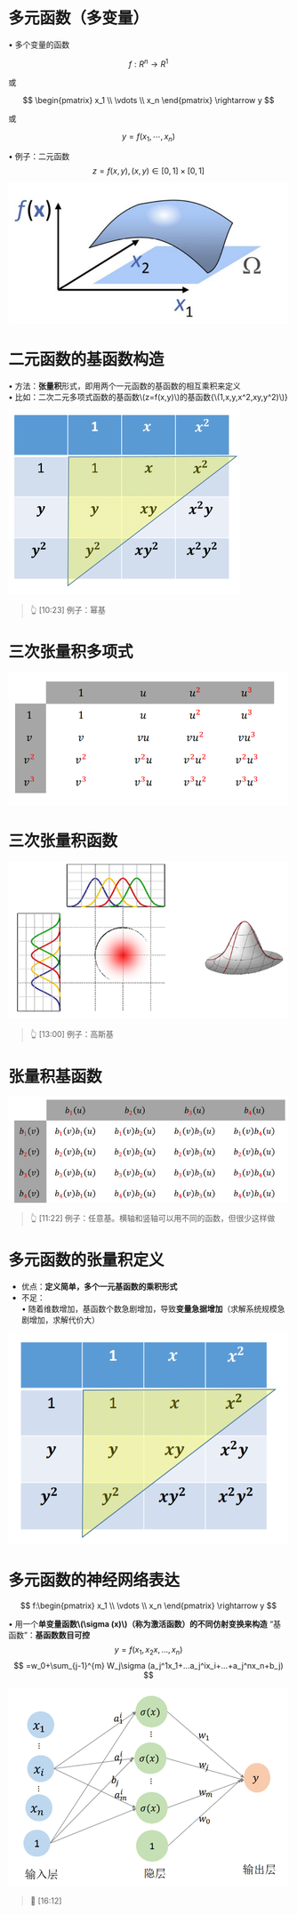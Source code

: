 # 多元函数（多变量）
• 多个变量的函数  

$$
f: R^n \rightarrow R^1
$$

或

$$
\begin{pmatrix}
x_1 \\
\vdots  \\
x_n
\end{pmatrix} \rightarrow y
$$

或

$$
y = f(x_1, \cdots, x_n)
$$

• 例子：二元函数
$$
z=f(x,y),(x,y)\in[0,1]\times[0,1]
$$

![](../assets/多元函数-1.png)  

# 二元函数的基函数构造   

• 方法：**张量积**形式，即用两个一元函数的基函数的相互乘积来定义   
• 比如：二次二元多项式函数的基函数\\(z=f(x,y)\\)的基函数{\\(1,x,y,x^2,xy,y^2)\\)}   

![](../assets/16.PNG)  
> &#x1F446; [10:23] 例子：幂基

# 三次张量积多项式    

![](../assets/多元函数-2.png)  

# 三次张量积函数

![](../assets/17.PNG)  
> &#x1F446; [13:00] 例子：高斯基

# 张量积基函数

![](../assets/18.PNG)  
> &#x1F446; [11:22] 例子：任意基。横轴和竖轴可以用不同的函数，但很少这样做

# 多元函数的张量积定义

* 优点：**定义简单，多个一元基函数的乘积形式**  
* 不足：  
• 随着维数增加，基函数个数急剧增加，导致**变量急据增加**（求解系统规模急剧增加，求解代价大）

![](../assets/多元函数-3.png)   

# 多元函数的神经网络表达

$$
f:\begin{pmatrix}
x_1 \\
\vdots  \\
x_n
\end{pmatrix} \rightarrow y
$$

• 用一个**单变量函数\\(\sigma (x)\\)（称为激活函数）的不同仿射变换来构造** “基函数”：**基函数数目可控**    
$$
y=f(x_1,x_2x,...,x_n)
$$
$$
=w_0+\sum_{j-1}^{m} W_j\sigma (a_j^1x_1+...a_j^ix_i+...+a_j^nx_n+b_j)
$$

![](../assets/多元函数-4.png)  

> &#x1F50E; [16:12] 

